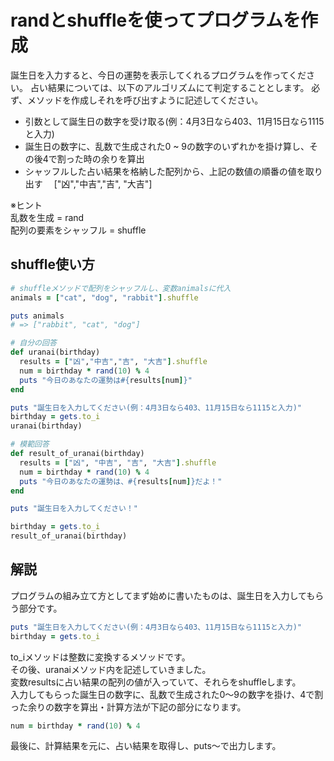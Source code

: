 # randとshuffleを使ってプログラムを作成
誕生日を入力すると、今日の運勢を表示してくれるプログラムを作ってください。
占い結果については、以下のアルゴリズムにて判定することとします。
必ず、メソッドを作成しそれを呼び出すように記述してください。

- 引数として誕生日の数字を受け取る(例：4月3日なら403、11月15日なら1115と入力)
- 誕生日の数字に、乱数で生成された0 ~ 9の数字のいずれかを掛け算し、その後4で割った時の余りを算出
- シャッフルした占い結果を格納した配列から、上記の数値の順番の値を取り出す
　["凶","中吉","吉", "大吉"]
 
※ヒント<br>
乱数を生成 = rand<br>
配列の要素をシャッフル = shuffle<br>

## shuffle使い方
```ruby
# shuffleメソッドで配列をシャッフルし、変数animalsに代入
animals = ["cat", "dog", "rabbit"].shuffle

puts animals
# => ["rabbit", "cat", "dog"]
```

```ruby
# 自分の回答
def uranai(birthday)
  results = ["凶","中吉","吉", "大吉"].shuffle
  num = birthday * rand(10) % 4
  puts "今日のあなたの運勢は#{results[num]}"
end

puts "誕生日を入力してください(例：4月3日なら403、11月15日なら1115と入力)"
birthday = gets.to_i
uranai(birthday)
```

```ruby
# 模範回答
def result_of_uranai(birthday)
  results = ["凶", "中吉", "吉", "大吉"].shuffle
  num = birthday * rand(10) % 4
  puts "今日のあなたの運勢は、#{results[num]}だよ！"
end

puts "誕生日を入力してください！"

birthday = gets.to_i
result_of_uranai(birthday)
```

## 解説
プログラムの組み立て方としてまず始めに書いたものは、誕生日を入力してもらう部分です。
```ruby
puts "誕生日を入力してください(例：4月3日なら403、11月15日なら1115と入力)"
birthday = gets.to_i
```
to_iメソッドは整数に変換するメソッドです。<br>
その後、uranaiメソッド内を記述していきました。<br>
変数resultsに占い結果の配列の値が入っていて、それらをshuffleします。<br>
入力してもらった誕生日の数字に、乱数で生成された0〜9の数字を掛け、4で割った余りの数字を算出・計算方法が下記の部分になります。<br>
```ruby
num = birthday * rand(10) % 4
```

最後に、計算結果を元に、占い結果を取得し、puts〜で出力します。
